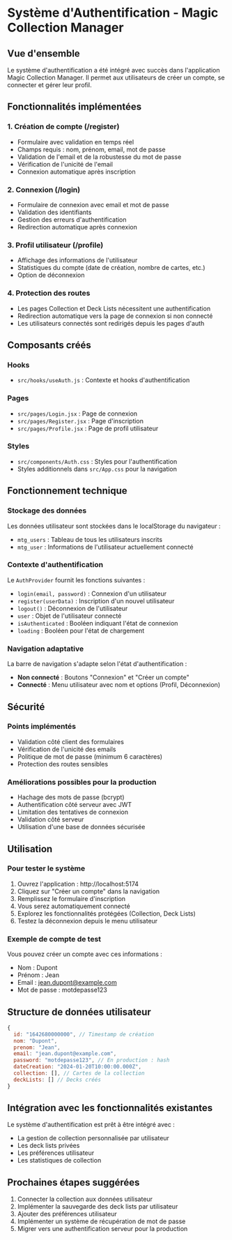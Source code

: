 # Système d'Authentification - Magic Collection Manager

## Vue d'ensemble

Le système d'authentification a été intégré avec succès dans l'application Magic Collection Manager. Il permet aux utilisateurs de créer un compte, se connecter et gérer leur profil.

## Fonctionnalités implémentées

### 1. Création de compte (/register)
- Formulaire avec validation en temps réel
- Champs requis : nom, prénom, email, mot de passe
- Validation de l'email et de la robustesse du mot de passe
- Vérification de l'unicité de l'email
- Connexion automatique après inscription

### 2. Connexion (/login)
- Formulaire de connexion avec email et mot de passe
- Validation des identifiants
- Gestion des erreurs d'authentification
- Redirection automatique après connexion

### 3. Profil utilisateur (/profile)
- Affichage des informations de l'utilisateur
- Statistiques du compte (date de création, nombre de cartes, etc.)
- Option de déconnexion

### 4. Protection des routes
- Les pages Collection et Deck Lists nécessitent une authentification
- Redirection automatique vers la page de connexion si non connecté
- Les utilisateurs connectés sont redirigés depuis les pages d'auth

## Composants créés

### Hooks
- `src/hooks/useAuth.js` : Contexte et hooks d'authentification

### Pages
- `src/pages/Login.jsx` : Page de connexion
- `src/pages/Register.jsx` : Page d'inscription
- `src/pages/Profile.jsx` : Page de profil utilisateur

### Styles
- `src/components/Auth.css` : Styles pour l'authentification
- Styles additionnels dans `src/App.css` pour la navigation

## Fonctionnement technique

### Stockage des données
Les données utilisateur sont stockées dans le localStorage du navigateur :
- `mtg_users` : Tableau de tous les utilisateurs inscrits
- `mtg_user` : Informations de l'utilisateur actuellement connecté

### Contexte d'authentification
Le `AuthProvider` fournit les fonctions suivantes :
- `login(email, password)` : Connexion d'un utilisateur
- `register(userData)` : Inscription d'un nouvel utilisateur
- `logout()` : Déconnexion de l'utilisateur
- `user` : Objet de l'utilisateur connecté
- `isAuthenticated` : Booléen indiquant l'état de connexion
- `loading` : Booléen pour l'état de chargement

### Navigation adaptative
La barre de navigation s'adapte selon l'état d'authentification :
- **Non connecté** : Boutons "Connexion" et "Créer un compte"
- **Connecté** : Menu utilisateur avec nom et options (Profil, Déconnexion)

## Sécurité

### Points implémentés
- Validation côté client des formulaires
- Vérification de l'unicité des emails
- Politique de mot de passe (minimum 6 caractères)
- Protection des routes sensibles

### Améliorations possibles pour la production
- Hachage des mots de passe (bcrypt)
- Authentification côté serveur avec JWT
- Limitation des tentatives de connexion
- Validation côté serveur
- Utilisation d'une base de données sécurisée

## Utilisation

### Pour tester le système
1. Ouvrez l'application : http://localhost:5174
2. Cliquez sur "Créer un compte" dans la navigation
3. Remplissez le formulaire d'inscription
4. Vous serez automatiquement connecté
5. Explorez les fonctionnalités protégées (Collection, Deck Lists)
6. Testez la déconnexion depuis le menu utilisateur

### Exemple de compte de test
Vous pouvez créer un compte avec ces informations :
- Nom : Dupont
- Prénom : Jean
- Email : jean.dupont@example.com
- Mot de passe : motdepasse123

## Structure de données utilisateur

```javascript
{
  id: "1642680000000", // Timestamp de création
  nom: "Dupont",
  prenom: "Jean",
  email: "jean.dupont@example.com",
  password: "motdepasse123", // En production : hash
  dateCreation: "2024-01-20T10:00:00.000Z",
  collection: [], // Cartes de la collection
  deckLists: [] // Decks créés
}
```

## Intégration avec les fonctionnalités existantes

Le système d'authentification est prêt à être intégré avec :
- La gestion de collection personnalisée par utilisateur
- Les deck lists privées
- Les préférences utilisateur
- Les statistiques de collection

## Prochaines étapes suggérées

1. Connecter la collection aux données utilisateur
2. Implémenter la sauvegarde des deck lists par utilisateur
3. Ajouter des préférences utilisateur
4. Implémenter un système de récupération de mot de passe
5. Migrer vers une authentification serveur pour la production
